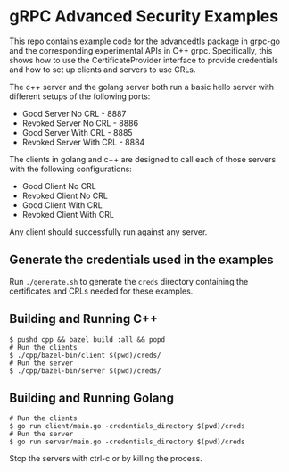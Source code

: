 # gRPC Advanced Security Examples
This repo contains example code for the advancedtls package in grpc-go and the corresponding experimental APIs in C++ grpc. Specifically, this shows how to use the CertificateProvider interface to provide credentials and how to set up clients and servers to use CRLs.

The c++ server and the golang server both run a basic hello server with different setups of the following ports:
* Good Server No CRL - 8887
* Revoked Server No CRL - 8886
* Good Server With CRL - 8885
* Revoked Server With CRL - 8884

The clients in golang and c++ are designed to call each of those servers with the following configurations:
* Good Client No CRL
* Revoked Client No CRL
* Good Client With CRL
* Revoked Client With CRL


Any client should successfully run against any server.

## Generate the credentials used in the examples
Run `./generate.sh` to generate the `creds` directory containing the certificates and CRLs needed for these examples.

## Building and Running C++
```
$ pushd cpp && bazel build :all && popd
# Run the clients
$ ./cpp/bazel-bin/client $(pwd)/creds/
# Run the server
$ ./cpp/bazel-bin/server $(pwd)/creds/
```

## Building and Running Golang
```
# Run the clients
$ go run client/main.go -credentials_directory $(pwd)/creds
# Run the server
$ go run server/main.go -credentials_directory $(pwd)/creds
```

Stop the servers with ctrl-c or by killing the process.